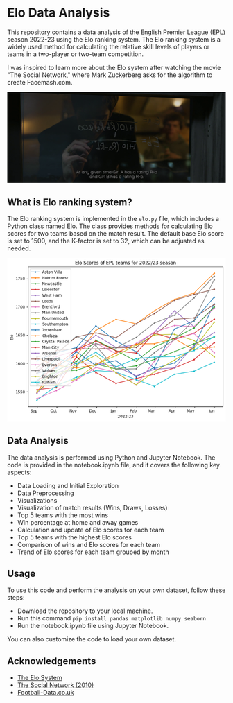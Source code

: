 # Elo Data Analysis

This repository contains a data analysis of the English Premier League (EPL) season 2022-23 using the Elo ranking system. The Elo ranking system is a widely used method for calculating the relative skill levels of players or teams in a two-player or two-team competition.

I was inspired to learn more about the Elo system after watching the movie "The Social Network," where Mark Zuckerberg asks for the algorithm to create Facemash.com. 

![social_network](images/the-social-network.png)

## What is Elo ranking system?

The Elo ranking system is implemented in the `elo.py` file, which includes a Python class named Elo. The class provides methods for calculating Elo scores for two teams based on the match result. The default base Elo score is set to 1500, and the K-factor is set to 32, which can be adjusted as needed.

<div style="text-align: center;">
    <img src="images/elo_scores.png" alt="Your Image" style="margin: 0 auto;">
</div>

## Data Analysis

The data analysis is performed using Python and Jupyter Notebook. The code is provided in the notebook.ipynb file, and it covers the following key aspects:

* Data Loading and Initial Exploration
* Data Preprocessing
* Visualizations
* Visualization of match results (Wins, Draws, Losses)
* Top 5 teams with the most wins
* Win percentage at home and away games
* Calculation and update of Elo scores for each team
* Top 5 teams with the highest Elo scores
* Comparison of wins and Elo scores for each team
* Trend of Elo scores for each team grouped by month

## Usage

To use this code and perform the analysis on your own dataset, follow these steps:

* Download the repository to your local machine.
* Run this command `pip install pandas matplotlib numpy seaborn` 
* Run the notebook.ipynb file using Jupyter Notebook. 

You can also customize the code to load your own dataset.

## Acknowledgements

* [The Elo System](https://quantdare.com/elo-system/)
* [The Social Network (2010)](https://www.imdb.com/title/tt1285016/)
* [Football-Data.co.uk](https://www.football-data.co.uk/)